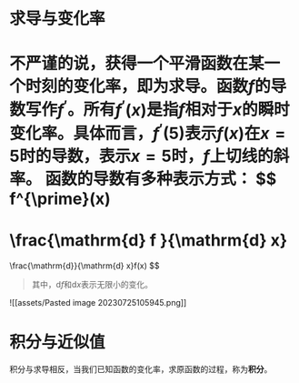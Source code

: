 # 求导与变化率
不严谨的说，获得一个**平滑**函数在某一个时刻的变化率，即为**求导**。函数$f$的导数写作$f^{\prime}$。所有$f^{\prime}(x)$是指$f$相对于$x$的瞬时变化率。具体而言，$f^{\prime}(5)$表示$f(x)$在$x=5$时的导数，表示$x=5$时，$f$上切线的**斜率**。
函数的导数有多种表示方式：
$$
f^{\prime}(x)
=
\frac{\mathrm{d} f }{\mathrm{d} x}
=
\frac{\mathrm{d}}{\mathrm{d} x}f(x)
$$
> 其中，$\mathrm{d} f$和$\mathrm{d} x$表示无限小的变化。

![[assets/Pasted image 20230725105945.png]]
# 积分与近似值
积分与求导相反，当我们已知函数的变化率，求原函数的过程，称为**积分**。